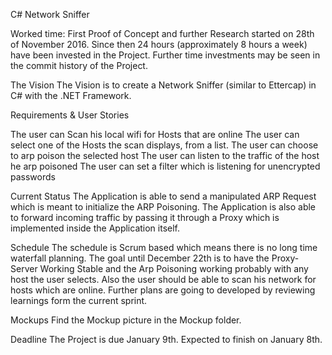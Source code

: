 C# Network Sniffer

Worked time:
First Proof of Concept and further Research started on 28th of November 2016.
Since then 24 hours (approximately 8 hours a week) have been invested in the Project. Further time investments may be seen in the commit history of the Project.

The Vision
The Vision is to create a Network Sniffer (similar to Ettercap) in C# with the .NET Framework.

Requirements & User Stories

The user can Scan his local wifi for Hosts that are online
The user can select one of the Hosts the scan displays, from a list.
The user can choose to arp poison the selected host
The user can listen to the traffic of the host he arp poisoned
The user can set a filter which is listening for unencrypted passwords

Current Status
The Application is able to send a manipulated ARP Request which is meant to initialize the ARP Poisoning.
The Application is also able to forward incoming traffic by passing it through a Proxy which is implemented inside the Application itself.

Schedule
The schedule is Scrum based which means there is no long time waterfall planning. The goal until December 22th is to have the Proxy-Server Working Stable and the Arp Poisoning working probably with any host the user selects. Also the user should be able to scan his network for hosts which are online. Further plans are going to developed by reviewing learnings form the current sprint.

Mockups
Find the Mockup picture in the Mockup folder.

Deadline
The Project is due January 9th. Expected to finish on January 8th.
